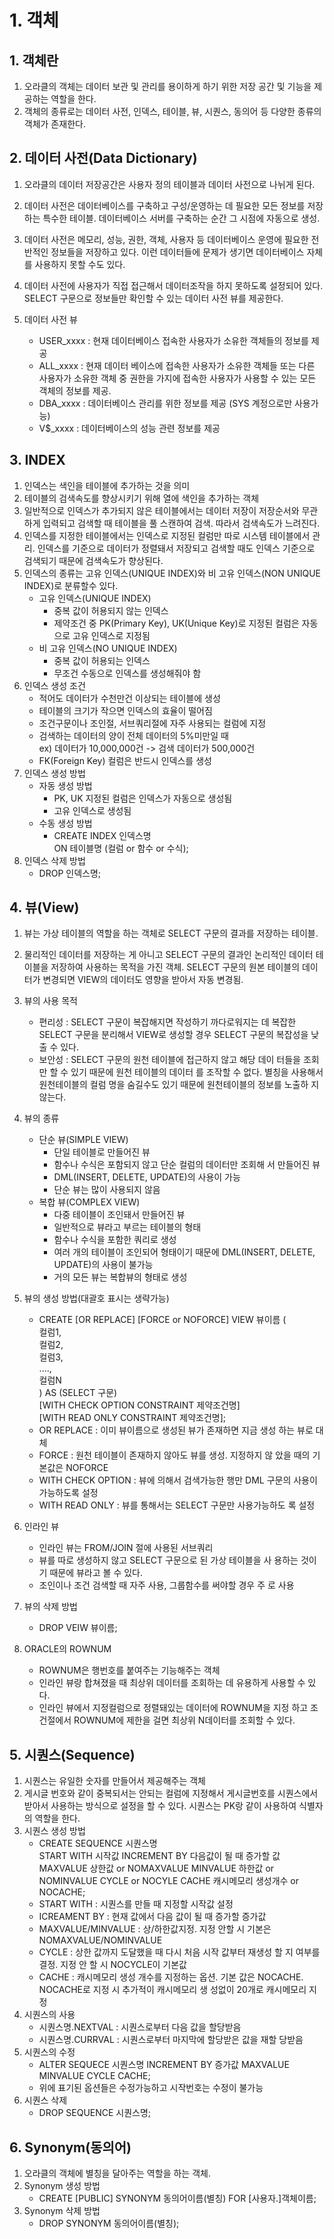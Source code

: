 # 1. 객체
## 1. 객체란
1. 오라클의 객체는 데이터 보관 및 관리를 용이하게 하기 위한 저장 공간 및 기능을 제공하는 역할을 한다.
2. 객체의 종류로는 데이터 사전, 인덱스, 테이블, 뷰, 시퀀스, 동의어 등 다양한 종류의 객체가 존재한다.

## 2. 데이터 사전(Data Dictionary)
1. 오라클의 데이터 저장공간은 사용자 정의 테이블과 데이터 사전으로 나뉘게 된다.
2. 데이터 사전은 데이터베이스를 구축하고 구성/운영하는 데 필요한 모든 정보를 저장하는 특수한 테이블. 데이터베이스 서버를 구축하는 순간 그 시점에 자동으로 생성.
3. 데이터 사전은 메모리, 성능, 권한, 객체, 사용자 등 데이터베이스 운영에 필요한 전반적인 정보들을 저장하고 있다. 이런 데이터들에 문제가 생기면 데이터베이스 자체를 사용하지 못할 수도 있다.
4. 데이터 사전에 사용자가 직접 접근해서 데이터조작을 하지 못하도록 설정되어 있다. SELECT 구문으로 정보들만 확인할 수 있는 데이터 사전 뷰를 제공한다. 
5. 데이터 사전 뷰

    - USER_xxxx : 현재 데이터베이스 접속한 사용자가 소유한 객체들의 정보를 제공
    - ALL_xxxx : 현재 데이터 베이스에 접속한 사용자가 소유한 객체들 또는 다른 사용자가 
                 소유한 객체 중 권한을 가지에 접속한 사용자가 사용할 수 있는 모든 객체의 정보를 제공.
    - DBA_xxxx : 데이터베이스 관리를 위한 정보를 제공 (SYS 계정으로만 사용가능)
    - V$_xxxx : 데이터베이스의 성능 관련 정보를 제공

## 3. INDEX
1. 인덱스는 색인을 테이블에 추가하는 것을 의미
2. 테이블의 검색속도를 향상시키기 위해 열에 색인을 추가하는 객체
3. 일반적으로 인덱스가 추가되지 않은 테이블에서는 데이터 저장이 저장순서와 무관하게 입력되고 검색할 때 테이블을 풀 스캔하여 검색. 따라서 검색속도가 느려진다.
4. 인덱스를 지정한 테이블에서는 인덱스로 지정된 컬럼만 따로 시스템 테이블에서 관리. 인덱스를 기준으로 데이터가 정렬돼서 저장되고 검색할 때도 인덱스 기준으로 검색되기 때문에 검색속도가 향상된다.
5. 인덱스의 종류는 고유 인덱스(UNIQUE INDEX)와 비 고유 인덱스(NON UNIQUE INDEX)로 분류할수 있다.
    - 고유 인덱스(UNIQUE INDEX)
        - 중복 값이 허용되지 않는 인덱스
        - 제약조건 중 PK(Primary Key), UK(Unique Key)로 지정된
          컬럼은 자동으로 고유 인덱스로 지정됨
    - 비 고유 인덱스(NO UNIQUE INDEX)
        - 중복 값이 허용되는 인덱스
        - 무조건 수동으로 인덱스를 생성해줘야 함
6. 인덱스 생성 조건
    - 적어도 데이터가 수천만건 이상되는 테이블에 생성
    - 테이블의 크기가 작으면 인덱스의 효율이 떨어짐
    - 조건구문이나 조인절, 서브쿼리절에 자주 사용되는 컬럼에 지정
    - 검색하는 데이터의 양이 전체 데이터의 5%미만일 때  
      ex) 데이터가 10,000,000건 -> 검색 데이터가 500,000건
    - FK(Foreign Key) 컬럼은 반드시 인덱스를 생성
7. 인덱스 생성 방법
    - 자동 생성 방법
        - PK, UK 지정된 컬럼은 인덱스가 자동으로 생성됨
        - 고유 인덱스로 생성됨
    - 수동 생성 방법
        - CREATE INDEX 인덱스명  
          ON 테이블명 (컬럼 or 함수 or 수식);
8. 인덱스 삭제 방법
    - DROP 인덱스명;

## 4. 뷰(View)
1. 뷰는 가상 테이블의 역할을 하는 객체로 SELECT 구문의 결과를 저장하는 테이블.
2. 물리적인 데이터를 저장하는 게 아니고 SELECT 구문의 결과인 논리적인 데이터 테이블을 저장하여 사용하는 목적을 가진 객체. SELECT 구문의 원본 테이블의 데이터가 변경되면 VIEW의 데이터도 영향을 받아서 자동 변경됨.
3. 뷰의 사용 목적
    - 편리성 : SELECT 구문이 복잡해지면 작성하기 까다로워지는 데 
              복잡한 SELECT 구문을 분리해서 VIEW로 생성할 경우 
              SELECT 구문의 복잡성을 낮출 수 있다.
    - 보안성 : SELECT 구문의 원천 테이블에 접근하지 않고 해당 데이
              터들을 조회만 할 수 있기 때문에 원천 테이블의 데이터
              를 조작할 수 없다. 별칭을 사용해서 원천테이블의 컬럼
              명을 숨길수도 있기 때문에 원천테이블의 정보를 노출하
              지 않는다.
4. 뷰의 종류
    - 단순 뷰(SIMPLE VIEW)
        - 단일 테이블로 만들어진 뷰
        - 함수나 수식은 포함되지 않고 단순 컬럼의 데이터만 조회해
          서 만들어진 뷰
        - DML(INSERT, DELETE, UPDATE)의 사용이 가능
        - 단순 뷰는 많이 사용되지 않음
    - 복합 뷰(COMPLEX VIEW)
        - 다중 테이블이 조인돼서 만들어진 뷰
        - 일반적으로 뷰라고 부르는 테이블의 형태
        - 함수나 수식을 포함한 쿼리로 생성
        - 여러 개의 테이블이 조인되어 형태이기 때문에 DML(INSERT, 
          DELETE, UPDATE)의 사용이 불가능
        - 거의 모든 뷰는 복합뷰의 형태로 생성
5. 뷰의 생성 방법(대괄호 표시는 생략가능)
    - CREATE [OR REPLACE] [FORCE or NOFORCE] VIEW 뷰이름 (  
        컬럼1,  
        컬럼2,  
        컬럼3,  
        ....,  
        컬럼N  
    )  AS (SELECT 구문)  
    [WITH CHECK OPTION CONSTRAINT 제약조건명]  
    [WITH READ ONLY CONSTRAINT 제약조건명];
    - OR REPLACE : 이미 뷰이름으로 생성된 뷰가 존재하면 지금 생성
                   하는 뷰로 대체
    - FORCE : 원천 테이블이 존재하지 않아도 뷰를 생성. 지정하지 않
              았을 때의 기본값은 NOFORCE
    - WITH CHECK OPTION : 뷰에 의해서 검색가능한 행만 DML 구문의 
                          사용이 가능하도록 설정
    - WITH READ ONLY : 뷰를 통해서는 SELECT 구문만 사용가능하도
                       록 설정
6. 인라인 뷰
    - 인라인 뷰는 FROM/JOIN 절에 사용된 서브쿼리
    - 뷰를 따로 생성하지 않고 SELECT 구문으로 된 가상 테이블을 사
      용하는 것이기 때문에 뷰라고 볼 수 있다.
    - 조인이나 조건 검색할 때 자주 사용, 그룹함수를 써야할 경우 주
      로 사용

7. 뷰의 삭제 방법
    - DROP VEIW 뷰이름;

8. ORACLE의 ROWNUM
    - ROWNUM은 행번호를 붙여주는 기능해주는 객체
    - 인라인 뷰랑 합쳐졌을 때 최상위 데이터를 조회하는 데 유용하게 
      사용할 수 있다.
    - 인라인 뷰에서 지정컬럼으로 정렬돼있는 데이터에 ROWNUM을 지정
      하고 조건절에서 ROWNUM에 제한을 걸면 최상위 N데이터를 조회할 
      수 있다.

## 5. 시퀀스(Sequence)
1. 시퀀스는 유일한 숫자를 만들어서 제공해주는 객체
2. 게시글 번호와 같이 중복되서는 안되는 컬럼에 지정해서 게시글번호를 시퀀스에서 받아서 사용하는 방식으로 설정을 할 수 있다. 시퀀스는 PK랑 같이 사용하여 식별자의 역할을 한다.
3. 시퀀스 생성 방법
    - CREATE SEQUENCE 시퀀스명  
          START WITH 시작값
          INCREMENT BY 다음값이 될 때 증가할 값
          MAXVALUE 상한값 or NOMAXVALUE
          MINVALUE 하한값 or NOMINVALUE
          CYCLE or NOCYLE
          CACHE 캐시메모리 생성개수 or NOCACHE;
    - START WITH : 시퀀스를 만들 때 지정할 시작값 설정
    - ICREAMENT BY : 현재 값에서 다음 값이 될 때 증가할 증가값
    - MAXVALUE/MINVALUE : 상/하한값지정. 지정 안할 시 기본은 
                          NOMAXVALUE/NOMINVALUE
    - CYCLE : 상한 값까지 도달했을 때 다시 처음 시작 값부터 재생성
              할 지 여부를 결정. 지정 안 할 시 NOCYCLE이 기본값
    - CACHE : 캐시메모리 생성 개수를 지정하는 옵션. 기본 값은 
              NOCACHE. NOCACHE로 지정 시 추가적이 캐시메모리 생
              성없이 20개로 캐시메모리 지정
4. 시퀀스의 사용
    - 시퀀스명.NEXTVAL : 시퀀스로부터 다음 값을 할당받음
    - 시퀀스명.CURRVAL : 시퀀스로부터 마지막에 할당받은 값을 재할
                        당받음
5. 시퀀스의 수정
    - ALTER SEQUECE 시퀀스명
          INCREMENT BY 증가값
          MAXVALUE
          MINVALUE
          CYCLE
          CACHE;
    - 위에 표기된 옵션들은 수정가능하고 시작번호는 수정이 불가능
6. 시퀀스 삭제
    - DROP SEQUENCE 시퀀스명;

## 6. Synonym(동의어)
1. 오라클의 객체에 별칭을 달아주는 역할을 하는 객체.
2. Synonym 생성 방법
    - CREATE [PUBLIC] SYNONYM 동의어이름(별칭)
          FOR [사용자.]객체이름;
3. Synonym 삭제 방법
    - DROP SYNONYM 동의어이름(별칭);